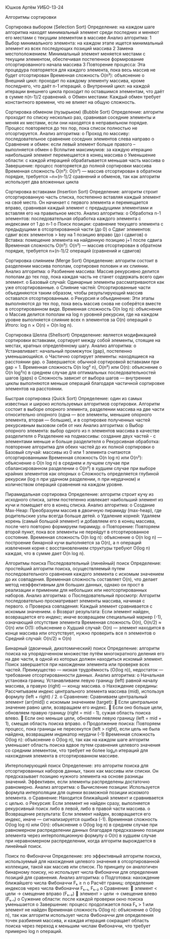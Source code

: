 Юшков Артём УИБО-13-24
	
Алгоритмы сортировки
	
Сортировка выбором (Selection Sort)	
Определение: на каждом шаге алгоритма находят минимальный элемент среди последних и меняют его местами с текущим элементом в массиве
Анализ алгоритма:
1 Выбор минимального элемента: на каждом этапе ищется минимальный элемент из всех последующих позиций массива
2 Замена местоположением: Минимальный элемент меняется местами с текущим элементом, обеспечивая постепенное формирование отсортированного начала массива
3	Повторение процесса: Эта процедура повторяется для каждого элемента, пока весь массив не будет отсортирован
Временная сложность O(n²): объяснение
o	Внешний цикл: проходит по каждому элементу массива, кроме последнего, что даёт n-1 итераций.
o	Внутренний цикл: на каждой итерации внешнего цикла проходит по оставшимся элементам, что даёт в сумме n(n-1)/2 сравнений.
o	Обмен местами: Каждый обмен требует константного времени, что не влияет на общую сложность.

Сортировка обменом (пузырьком) (Bubble Sort)
Определение: алгоритм проходит по списку несколько раз, сравнивая соседние элементы и меняя их местами, если они находятся в неправильном порядке. Процесс повторяется до тех пор, пока список полностью не отсортируется.
Анализ алгоритма:
o	Проход по массиву: последовательное сравнение соседних элементов слева направо
o	Сравнение и обмен: если левый элемент больше правого – выполняется обмен
o	Всплытие максимумов: за каждую итерацию наибольший элемент перемещается в конец массива
o	Уменьшение области: с каждой итерацией обрабатывается меньшая часть массива
o	Завершение: процесс повторяется до полной сортировки массива
Временная сложность O(n²): O(n²) — массив отсортирован в обратном порядке, требуется ~n×(n-1)/2 сравнений и обменов, так как алгоритм использует два вложенных цикла


Сортировка вставками (Insertion Sort)
Определение: алгоритм строит отсортированную часть списка, постепенно вставляя каждый элемент на своё место. Он начинает с первого элемента и перемещается вправо, сравнивая каждый элемент с предыдущими элементами и вставляя его на правильное место.
Анализ алгоритма:
o	Обработка n-1 элементов: последовательная обработка каждого элемента с индексами от 1 до n-1
o	Поиск позиции: сравнение текущего элемента с предыдущими в отсортированной части (до 0)
o	Сдвиг элементов: сдвиг всех элементов > key на 1 позицию вправо (до i сдвигов)
o	Вставка: помещение элемента на найденную позицию j+1 после сдвига
Временная сложность O(n²): O(n²) — массив отсортирован в обратном порядке, требуется n×(n-1)/2 операций (сравнений и сдвигов)



Сортировка слиянием (Merge Sort)
Определение: алгоритм состоит в разделении массива пополам, сортировке половин и их слиянии.
Анализ алгоритма:
o	Разбиение массива: Массив рекурсивно делится пополам до тех пор, пока каждая часть не станет содержать всего один элемент.
o	Базовый случай: Одинарные элементы рассматриваются как уже отсортированные.
o	Слияние частей: Отсортированные части объединяются таким образом, чтобы результирующий массив оставался отсортированным.
o	Рекурсия и объединение: Эти этапы выполняются до тех пор, пока весь массив снова не соберётся вместе в отсортированном виде.
Временная сложность O(n log n): объяснение
o	Массив делится пополам на log n уровней рекурсии, где на каждом уровне выполняется слияние всех n элементов за O(n) операций
o	Итого: log n × O(n) = O(n log n).

Сортировка Шелла (Shellsort)
Определение: является модификацией сортировки вставками, сортирует между собой элементы, стоящие на местах, кратных определённому шагу.
Анализ алгоритма:
o	Устанавливает: начальный промежуток (gap), постепенно уменьшающийся.
o	Частично сортирует элементы: находящиеся на расстоянии gap.
o	Завершается: обычной сортировкой вставками при gap = 1.
Временная сложность O(n log² n), O(n²) или O(n): объяснение
o	O(n log²n) в среднем случае для оптимальных последовательностей шагов (gaps)
o	Сложность зависит от выбора шагов — внутренние циклы выполняются меньше операций благодаря частичной сортировке элементов на расстоянии.

Быстрая сортировка (Quick Sort)
Определение: один из самых известных и широко используемых алгоритмов сортировки. Алгоритм состоит в выборе опорного элемента, разделении массива на две части относительно опорного (одна — все элементы, меньшие опорного элемента, вторая — большие), и в сортировке полученных частей рекурсивным вызовом себя от них
Анализ алгоритма:
o	Выбор опорного элемента: выбор одного из n элементов массива в качестве разделителя
o	Разделение на подмассивы: создание двух частей - с элементами меньше и больше разделителя
o	Рекурсивная обработка: повторение алгоритма для обеих частей до их полной сортировки
o	Базовый случай: массивы из 0 или 1 элемента считаются отсортированными
Временная сложность O(n log n) или O(n²): объяснение
o	O(n log n) в среднем и лучшем случае при сбалансированном разделении
o	O(n²) в худшем случае при выборе крайних элементов как опорных
o	Сложность определяется глубиной рекурсии (log n при удачном разделении, n при неудачном) и количеством операций сравнения на каждом уровне.

Пирамидальная сортировка
Определение: алгоритм строит кучу из исходного списка, затем постепенно извлекает наибольший элемент из кучи и помещает его в конец списка.
Анализ алгоритма:
o	Создание Max-Heap: Преобразуем массив в двоичную пирамиду (max-heap), где родительские узлы всегда больше детей.
o	Удаление корней: Удаляем корень (самый большой элемент) и добавляем его в конец массива, после чего повторно формируем пирамиду.
o	Повторение: Повторяем второй пункт, пока все элементы не перейдут в отсортированное состояние.
Временная сложность O(n log n): объяснение
o	O(n log n) — построение бинарной кучи выполняется за O(n), а n операций извлечения корня с восстановлением структуры требуют O(log n) каждая, что в сумме дает O(n log n).



Алгоритмы поиска
Последовательный (линейный) поиск
Определение: простейший алгоритм поиска, осуществляемый путем последовательного сравнения каждого элемента с искомым значением до их совпадения. Временная сложность составляет O(n), что делает метод неэффективным для больших данных, однако он прост в реализации и применим для небольших или неотсортированных наборов.
Анализ алгоритма:
o	Последовательный просмотр: Алгоритм последовательно просматривает элементы массива, начиная с первого.
o	Проверка совпадения: Каждый элемент сравнивается с искомым значением.
o	Возврат результата: Если элемент найден, возвращается его индекс; иначе возвращаем специальный маркер (-1), означающий отсутствие элемента
Временная сложность O(n), O(n/2) ≈ O(n) или O(1): объяснение
o	Худший случай: O(n) — элемент находится в конце массива или отсутствует, нужно проверить все n элементов
o	Средний случай: O(n/2) ≈ O(n)


Бинарный (двоичный, дихотомический) поиск
Определение: алгоритм поиска на упорядоченном множестве путём многократного деления его на две части, в одной из которых должен находиться искомый элемент. Поиск завершается при нахождении элемента или проверке всех частей. Преимущество — низкая трудоёмкость (O(log n)), недостаток — требование отсортированности данных.
Анализ алгоритма:
o	Начальная установка границ: Устанавливаем левую границу (left) равной началу массива, а правую (right) — концу массива.
o	Нахождение середины: Рассчитываем индекс центрального элемента массива (mid), используя формулу (left + right) / 2.
o	Сравнение: Сравниваем центральный элемент (arr[mid]) с искомым значением (target):
	Если центральное значение равно цели, возвращаем его индекс.
	Если оно больше цели, обновляем правую границу (right = mid - 1), сужая область поиска влево.
	Если оно меньше цели, обновляем левую границу (left = mid + 1), смещая область поиска вправо.
o	Продолжение поиска: Повторяем процесс, пока границы не пересекутся (left > right), если цель не была найдена, возвращаем индикатор неудачи (-1)
Временная сложность O(log n): объяснение
o	O(log n), так как на каждом шаге алгоритм уменьшает область поиска вдвое путем сравнения целевого значения со средним элементом, что требует не более log₂n итераций для нахождения элемента в отсортированном массиве.

Интерполирующий поиск
Определение: это алгоритм поиска для отсортированных наборов данных, таких как массивы или списки. Он предсказывает позицию нужного элемента на основе разницы значений. Эффективен, если элементы распределены достаточно равномерно.
Анализ алгоритма:
o	Вычисление позиции: Используется формула интерполяции для оценки возможной позиции искомого элемента.
o	Сравнение: Находится ближайший элемент и сравнивается с целью.
o	Рекурсия: Если элемент не найден сразу, выполняется рекурсивный поиск либо в левой, либо в правой части массива.
o	Возвращение результата: Если элемент найден, возвращается его индекс, иначе — сигнализируется ошибка (-1).
Временная сложность O(log log n) или O(n): объяснение
o	O(log log n) в среднем случае при равномерном распределении данных благодаря предсказанию позиции элемента через интерполяционную формулу
o	O(n) в худшем случае при неравномерном распределении, когда алгоритм вырождается в линейный поиск.

Поиск по Фибоначчи
Определение: это эффективный алгоритм поиска, используемый для нахождения целевого значения в отсортированной коллекции, такой как массив или список. По принципу он аналогичен бинарному поиску, но использует числа Фибоначчи для определения позиций для сравнения.
Анализ алгоритма:
o	Подготовка: нахождение ближайшего числа Фибоначчи Fₖ ≥ n
o	Расчёт границ: определение индексов через числа Фибоначчи Fₖ₋₁, Fₖ₋₂
o	Сравнение:
	элемент < цели → смещение вправо (Fₖ₋₂)
	элемент > цели → смещение влево (Fₖ₋₁)
o	Сужение области: после каждой проверки окно поиска уменьшается
o	Завершение: процесс продолжается пока Fₖ > 1 или элемент не найден
Временная сложность O(log n): объяснение
o	O(log n), так как алгоритм использует числа Фибоначчи для определения точек разбиения массива, и каждая итерация сокращает область поиска через переход к меньшим числам Фибоначчи, что требует примерно log n операций.



